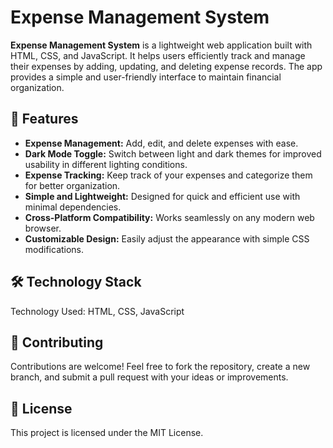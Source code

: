 # Expense Management System

**Expense Management System** is a lightweight web application built with HTML, CSS, and JavaScript. It helps users efficiently track and manage their expenses by adding, updating, and deleting expense records. The app provides a simple and user-friendly interface to maintain financial organization.

## 🌟 Features

- **Expense Management:** Add, edit, and delete expenses with ease.
- **Dark Mode Toggle:** Switch between light and dark themes for improved usability in different lighting conditions.
- **Expense Tracking:** Keep track of your expenses and categorize them for better organization.
- **Simple and Lightweight:** Designed for quick and efficient use with minimal dependencies.
- **Cross-Platform Compatibility:** Works seamlessly on any modern web browser.
- **Customizable Design:** Easily adjust the appearance with simple CSS modifications.

## 🛠️ Technology Stack

Technology Used: HTML, CSS, JavaScript

## 🤝 Contributing

Contributions are welcome! Feel free to fork the repository, create a new branch, and submit a pull request with your ideas or improvements.

## 📄 License

This project is licensed under the MIT License.

